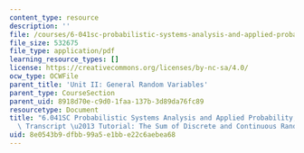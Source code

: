 ```yaml
---
content_type: resource
description: ''
file: /courses/6-041sc-probabilistic-systems-analysis-and-applied-probability-fall-2013/8e0543b9dfbb99a5e1bbe22c6aebea68_MIT6_041SCF13_The_Sum_of_Discrete_and_Continuous_R_V_S_300k.pdf
file_size: 532675
file_type: application/pdf
learning_resource_types: []
license: https://creativecommons.org/licenses/by-nc-sa/4.0/
ocw_type: OCWFile
parent_title: 'Unit II: General Random Variables'
parent_type: CourseSection
parent_uid: 8918d70e-c9d0-1faa-137b-3d89da76fc89
resourcetype: Document
title: "6.041SC Probabilistic Systems Analysis and Applied Probability, Fall 2013\
  \ Transcript \u2013 Tutorial: The Sum of Discrete and Continuous Random Variables"
uid: 8e0543b9-dfbb-99a5-e1bb-e22c6aebea68
---
```

